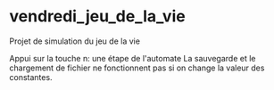 # vendredi_jeu_de_la_vie
Projet de simulation du jeu de la vie


Appui sur la touche n: une étape de l'automate
La sauvegarde et le chargement de fichier ne fonctionnent pas si on change la valeur des constantes.
